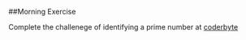 ##Morning Exercise

Complete the challenege of identifying a prime number at [coderbyte](http://coderbyte.com/CodingArea/Language.php?ct=Prime%20Time)